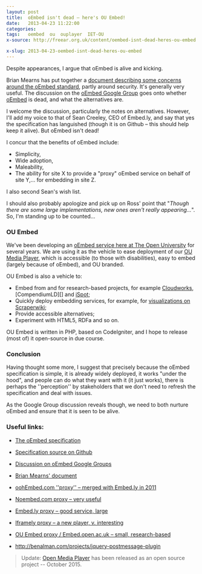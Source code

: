 ```yaml
---
layout: post
title:  oEmbed isn't dead – here's OU Embed!
date:   2013-04-23 11:22:00
categories:
tags:   oembed  ou  ouplayer  IET-OU
x-source: http://freear.org.uk/content/oembed-isnt-dead-heres-ou-embed

x-slug: 2013-04-23-oembed-isnt-dead-heres-ou-embed
---
```



Despite appearances, I argue that oEmbed is alive and kicking.

Brian Mearns has put together a [document describing some concerns around the oEmbed standard][doc],
partly around security. It's generally very useful.
The discussion on the [oEmbed Google Group][grp] goes onto whether [oEmbed][] is dead, and what the alternatives are.

I welcome the discussion, particularly the notes on alternatives.
However, I'll add my voice to that of Sean Creeley, CEO of Embed.ly, and say that yes the specification has languished (though it is on Github – this should help keep it alive). But oEmbed isn't dead!

I concur that the benefits of oEmbed include:

* Simplicity,
* Wide adoption,
* Maleability,
* The ability for site X to provide a "proxy" oEmbed service on behalf of site Y,… for embedding in site Z.

I also second Sean's wish list.

I should also probably apologize and pick up on Ross' point that
"_Though there are some large implementations, new ones aren't really appearing…_".
So, I'm standing up to be counted…


### OU Embed

We've been developing an [oEmbed service here at The Open University][ou-embed] for several years.
We are using it as the vehicle to ease deployment of our [OU Media Player][], which is accessible (to those with disabilities), easy to embed (largely because of oEmbed), and OU branded.

OU Embed is also a vehicle to:

* Embed from and for research-based projects, for example [Cloudworks][], [CompendiumLD][] and [iSpot][];
* Quickly deploy embedding services, for example, for [visualizations on Scraperwiki][viz];
* Provide accessible alternatives;
* Experiment with HTML5, RDFa and so on.

OU Embed is written in PHP, based on CodeIgniter, and I hope to release (most of) it open-source in due course.


### Conclusion

Having thought some more, I suggest that precisely because the oEmbed specification is simple, it is already widely deployed, it works "under the hood", and people can do what they want with it (it just works), there is perhaps the ''perception'' by stakeholders that we don't need to refresh the specification and deal with issues.

As the Google Group discussion reveals though, we need to both nurture oEmbed and ensure that it is seen to be alive.

### Useful links:

* [The oEmbed specification][oEmbed]
* [Specification source on Github][git]
* [Discussion on oEmbed Google Groups][grp]
* [Brian Mearns' document][doc]
* [oohEmbed.com ''proxy'' – merged with Embed.ly in 2011][oohEmbed]
* [Noembed.com proxy – very useful][noembed]
* [Embed.ly proxy – good service, large][embedly]
* [Iframely proxy – a new player, v. interesting][iframely]
* [OU Embed proxy / Embed.open.ac.uk – small, research-based][ou-embed]

* <http://benalman.com/projects/jquery-postmessage-plugin>

> Update: [Open Media Player][] has been released as an open source project -- October 2015.


[doc]: https://sites.google.com/site/embedlink/home
[grp]: https://groups.google.com/forum/?fromgroups=#!topic/oembed/fBpSdT-R_14
[oEmbed]: http://oembed.com/
[git]: https://github.com/iamcal/oembed
[oohEmbed]: http://oohembed.com/
[noembed]: http://noembed.com/demo
[embedly]: http://embed.ly/providers
[iframely]: http://iframe.ly/pageinfo?url=http%3A%2F%2Fvimeo.com%2F53156464

[ou-embed]: http://embed.open.ac.uk/demo/ouldi
[OU Media Player]: http://mediaplayer.open.edu/ 'Now: " Open Media Player "'
[Open Media Player]: http://iet-ou.github.io/open-media-player/
[Cloudworks]: http://cloudworks.ac.uk/tag/view/oEmbed
[CompendiuLD]: http://compendiumld.open.ac.uk/
[iSpot]: http://ispot.org.uk/
[viz]: http://embed.open.ac.uk/demo/ouldi?url=https%3A//views.scraperwiki.com/run/cloudworks_mindmap


[End]: end
